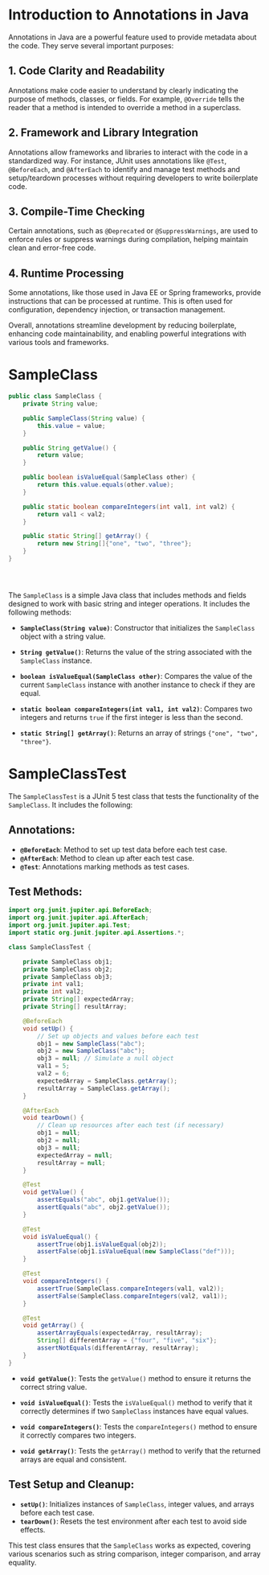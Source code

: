 # Introduction to Annotations in Java

Annotations in Java are a powerful feature used to provide metadata about the code. They serve several important purposes:

## 1. Code Clarity and Readability
Annotations make code easier to understand by clearly indicating the purpose of methods, classes, or fields. For example, `@Override` tells the reader that a method is intended to override a method in a superclass.

## 2. Framework and Library Integration
Annotations allow frameworks and libraries to interact with the code in a standardized way. For instance, JUnit uses annotations like `@Test`, `@BeforeEach`, and `@AfterEach` to identify and manage test methods and setup/teardown processes without requiring developers to write boilerplate code.

## 3. Compile-Time Checking
Certain annotations, such as `@Deprecated` or `@SuppressWarnings`, are used to enforce rules or suppress warnings during compilation, helping maintain clean and error-free code.

## 4. Runtime Processing
Some annotations, like those used in Java EE or Spring frameworks, provide instructions that can be processed at runtime. This is often used for configuration, dependency injection, or transaction management.

Overall, annotations streamline development by reducing boilerplate, enhancing code maintainability, and enabling powerful integrations with various tools and frameworks.



# SampleClass

```java
public class SampleClass {
    private String value;

    public SampleClass(String value) {
        this.value = value;
    }

    public String getValue() {
        return value;
    }

    public boolean isValueEqual(SampleClass other) {
        return this.value.equals(other.value);
    }

    public static boolean compareIntegers(int val1, int val2) {
        return val1 < val2;
    }

    public static String[] getArray() {
        return new String[]{"one", "two", "three"};
    }
}





```

The `SampleClass` is a simple Java class that includes methods and fields designed to work with basic string and integer operations. It includes the following methods:

- **`SampleClass(String value)`**: Constructor that initializes the `SampleClass` object with a string value.

- **`String getValue()`**: Returns the value of the string associated with the `SampleClass` instance.

- **`boolean isValueEqual(SampleClass other)`**: Compares the value of the current `SampleClass` instance with another instance to check if they are equal.

- **`static boolean compareIntegers(int val1, int val2)`**: Compares two integers and returns `true` if the first integer is less than the second.

- **`static String[] getArray()`**: Returns an array of strings `{"one", "two", "three"}`.

# SampleClassTest

The `SampleClassTest` is a JUnit 5 test class that tests the functionality of the `SampleClass`. It includes the following:

## Annotations:

- **`@BeforeEach`**: Method to set up test data before each test case.
- **`@AfterEach`**: Method to clean up after each test case.
- **`@Test`**: Annotations marking methods as test cases.

## Test Methods:

```java
import org.junit.jupiter.api.BeforeEach;
import org.junit.jupiter.api.AfterEach;
import org.junit.jupiter.api.Test;
import static org.junit.jupiter.api.Assertions.*;

class SampleClassTest {

    private SampleClass obj1;
    private SampleClass obj2;
    private SampleClass obj3;
    private int val1;
    private int val2;
    private String[] expectedArray;
    private String[] resultArray;

    @BeforeEach
    void setUp() {
        // Set up objects and values before each test
        obj1 = new SampleClass("abc");
        obj2 = new SampleClass("abc");
        obj3 = null; // Simulate a null object
        val1 = 5;
        val2 = 6;
        expectedArray = SampleClass.getArray();
        resultArray = SampleClass.getArray();
    }

    @AfterEach
    void tearDown() {
        // Clean up resources after each test (if necessary)
        obj1 = null;
        obj2 = null;
        obj3 = null;
        expectedArray = null;
        resultArray = null;
    }

    @Test
    void getValue() {
        assertEquals("abc", obj1.getValue());
        assertEquals("abc", obj2.getValue());
    }

    @Test
    void isValueEqual() {
        assertTrue(obj1.isValueEqual(obj2));
        assertFalse(obj1.isValueEqual(new SampleClass("def")));
    }

    @Test
    void compareIntegers() {
        assertTrue(SampleClass.compareIntegers(val1, val2));
        assertFalse(SampleClass.compareIntegers(val2, val1));
    }

    @Test
    void getArray() {
        assertArrayEquals(expectedArray, resultArray);
        String[] differentArray = {"four", "five", "six"};
        assertNotEquals(differentArray, resultArray);
    }
}

```
- **`void getValue()`**: Tests the `getValue()` method to ensure it returns the correct string value.

- **`void isValueEqual()`**: Tests the `isValueEqual()` method to verify that it correctly determines if two `SampleClass` instances have equal values.

- **`void compareIntegers()`**: Tests the `compareIntegers()` method to ensure it correctly compares two integers.

- **`void getArray()`**: Tests the `getArray()` method to verify that the returned arrays are equal and consistent.

## Test Setup and Cleanup:

- **`setUp()`**: Initializes instances of `SampleClass`, integer values, and arrays before each test case.
- **`tearDown()`**: Resets the test environment after each test to avoid side effects.

This test class ensures that the `SampleClass` works as expected, covering various scenarios such as string comparison, integer comparison, and array equality.
